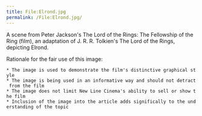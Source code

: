```yaml
---
title: File:Elrond.jpg
permalink: /File:Elrond.jpg/
---
```


A scene from Peter Jackson's The Lord of the Rings: The Fellowship of
the Ring (film), an adaptation of J. R. R. Tolkien's The Lord of the
Rings, depicting Elrond.

Rationale for the fair use of this image:

`* The image is used to demonstrate the film's distinctive graphical style`
`* The image is being used in an informative way and should not detract from the film`
`* The image does not limit New Line Cinema's ability to sell or show the film`
`* Inclusion of the image into the article adds significally to the understanding of the topic`